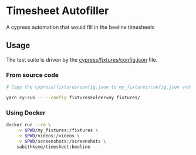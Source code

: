 # Timesheet Autofiller

A cypress automation that would fill in the beeline timesheets

## Usage

The test suite is driven by the [cypress/fixtures/config.json](cypress/fixtures/config.json) file.

### From source code

```sh
# Copy the cypress/fixtures/config.json to my_fixtures/config.json and make necessary edits.

yarn cy:run -- --config fixturesFolder=my_fixtures/
```

### Using Docker

```sh
docker run --rm \
    -v $PWD/my_fixtures:/fixtures \
    -v $PWD/videos:/videos \
    -v $PWD/screenshots:/screenshots \
    sabithksme/timesheet:beeline
```

